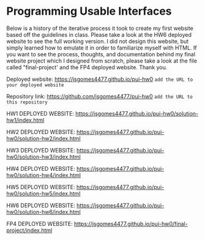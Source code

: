 # Programming Usable Interfaces

Below is a history of the iterative process it took to create my first website based off the guidelines in class. Please take a look at the HW6 deployed website to see the full working version. I did not design this website, but simply learned how to emulate it in order to familiarize myself with HTML. If you want to see the process, thoughts, and documentation behind my final website project which I designed from scratch, please take a look at the file called "final-project' and the FP4 deployed website. Thank you.

Deployed website: https://jsgomes4477.github.io/pui-hw0 `add the URL to your deployed website`

Repository link: https://github.com/jsgomes4477/pui-hw0 `add the URL to this repository`

HW1 DEPLOYED WEBSITE: https://jsgomes4477.github.io/pui-hw0/solution-hw1/index.html

HW2 DEPLOYED WEBSITE: https://jsgomes4477.github.io/pui-hw0/solution-hw2/index.html

HW3 DEPLOYED WEBSITE:  https://jsgomes4477.github.io/pui-hw0/solution-hw3/index.html

HW4 DEPLOYED WEBSITE: https://jsgomes4477.github.io/pui-hw0/solution-hw4/index.html

HW5 DEPLOYED WEBSITE: https://jsgomes4477.github.io/pui-hw0/solution-hw5/index.html

HW6 DEPLOYED WEBSITE: https://jsgomes4477.github.io/pui-hw0/solution-hw6/index.html

FP4 DEPLOYED WEBSITE: https://jsgomes4477.github.io/pui-hw0/final-project/index.html
